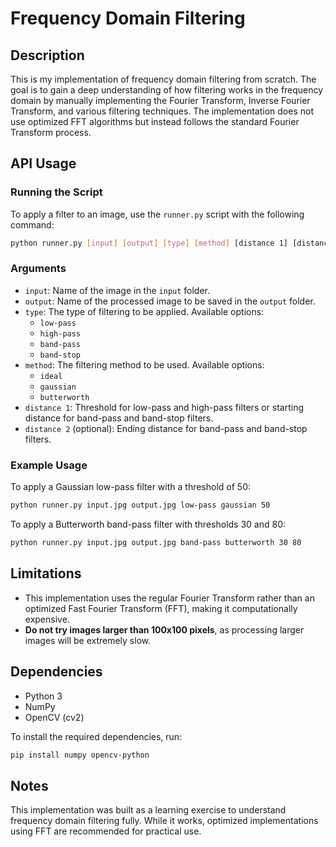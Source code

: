 # Frequency Domain Filtering

## Description
This is my implementation of frequency domain filtering from scratch. The goal is to gain a deep understanding of how filtering works in the frequency domain by manually implementing the Fourier Transform, Inverse Fourier Transform, and various filtering techniques. The implementation does not use optimized FFT algorithms but instead follows the standard Fourier Transform process.

## API Usage

### Running the Script
To apply a filter to an image, use the `runner.py` script with the following command:

```bash
python runner.py [input] [output] [type] [method] [distance 1] [distance 2 (optional)]
```

### Arguments
- `input`: Name of the image in the `input` folder.
- `output`: Name of the processed image to be saved in the `output` folder.
- `type`: The type of filtering to be applied. Available options:
  - `low-pass`
  - `high-pass`
  - `band-pass`
  - `band-stop`
- `method`: The filtering method to be used. Available options:
  - `ideal`
  - `gaussian`
  - `butterworth`
- `distance 1`: Threshold for low-pass and high-pass filters or starting distance for band-pass and band-stop filters.
- `distance 2` (optional): Ending distance for band-pass and band-stop filters.

### Example Usage
To apply a Gaussian low-pass filter with a threshold of 50:
```bash
python runner.py input.jpg output.jpg low-pass gaussian 50
```
To apply a Butterworth band-pass filter with thresholds 30 and 80:
```bash
python runner.py input.jpg output.jpg band-pass butterworth 30 80
```

## Limitations
- This implementation uses the regular Fourier Transform rather than an optimized Fast Fourier Transform (FFT), making it computationally expensive.
- **Do not try images larger than 100x100 pixels**, as processing larger images will be extremely slow.

## Dependencies
- Python 3
- NumPy
- OpenCV (cv2)

To install the required dependencies, run:
```bash
pip install numpy opencv-python
```

## Notes
This implementation was built as a learning exercise to understand frequency domain filtering fully. While it works, optimized implementations using FFT are recommended for practical use.

